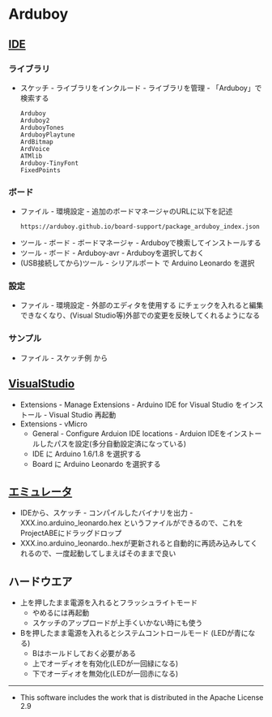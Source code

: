 # Arduboy

## [IDE](https://www.arduino.cc/en/Main/Software#download)
### ライブラリ
* スケッチ - ライブラリをインクルード - ライブラリを管理 - 「Arduboy」で検索する
    ~~~
    Arduboy
    Arduboy2
    ArduboyTones
    ArduboyPlaytune
    ArdBitmap
    ArdVoice
    ATMlib
    Arduboy-TinyFont
    FixedPoints
    ~~~
### ボード
* ファイル - 環境設定 - 追加のボードマネージャのURLに以下を記述
    ~~~
    https://arduboy.github.io/board-support/package_arduboy_index.json 
    ~~~
* ツール - ボード - ボードマネージャ - Arduboyで検索してインストールする
* ツール - ボード - Arduboy-avr - Arduboyを選択しておく
* (USB接続してから)ツール - シリアルポート で Arduino Leonardo を選択

### 設定
* ファイル - 環境設定 - 外部のエディタを使用する にチェックを入れると編集できなくなり、(Visual Studio等)外部での変更を反映してくれるようになる

### サンプル
* ファイル - スケッチ例 から

## [VisualStudio](https://www.visualmicro.com/)
* Extensions - Manage Extensions - Arduino IDE for Visual Studio をインストール - Visual Studio 再起動
* Extensions - vMicro
    * General - Configure Arduion IDE locations - Arduion IDEをインストールしたパスを設定(多分自動設定済になっている)
    * IDE に Arduino 1.6/1.8 を選択する
    * Board に Arduino Leonardo を選択する

## [エミュレータ](https://github.com/felipemanga/ProjectABE)
* IDEから、スケッチ - コンパイルしたバイナリを出力 - XXX.ino.arduino_leonardo.hex というファイルができるので、これをProjectABEにドラッグドロップ
* XXX.ino.arduino_leonardo..hexが更新されると自動的に再読み込みしてくれるので、一度起動してしまえばそのままで良い

## ハードウエア
* 上を押したまま電源を入れるとフラッシュライトモード
    * やめるには再起動
    * スケッチのアップロードが上手くいかない時にも使う
* Bを押したまま電源を入れるとシステムコントロールモード (LEDが青になる)
    * Bはホールドしておく必要がある
    * 上でオーディオを有効化(LEDが一回緑になる)
    * 下でオーディオを無効化(LEDが一回赤になる)

----
* This software includes the work that is distributed in the Apache License 2.9
<!--
TODO
    スプライト
    
    LED
        digitalWriteRGB(RGB_ON, RGB_OFF, RGB_OFF);
        digitalWriteRGB(RED_LED, RGB_ON);digitalWriteRGB(GREEN_LED, RGB_OFF);digitalWriteRGB(BLUE_LED, RGB_OFF);

        setRGBled(255, 0, 0);
        setRGBled(RED_LED, 255);setRGBled(RED_GREEN, 0);setRGBled(RED_BLUE, 0);

    EEPROM
        EEPROM_STORAGE_SPACE_START 以降がアプリから使用可能
        	    arduboy.print("\nEEPROM = ");
			arduboy.print(EEPROM_STORAGE_SPACE_START+1);
			arduboy.print(" = ");
			arduboy.print(EEPROM.read(EEPROM_STORAGE_SPACE_START));
    
    オーディオ
        Arduboy2Audio::enabled(),on(),off(),toggle()
        //ArduboyPlaytuneand ArduboyTones でonである必要がある
        if (!Arduboy2Audio::enabled()) {
		 Arduboy2Audio::on();
	    }
-->